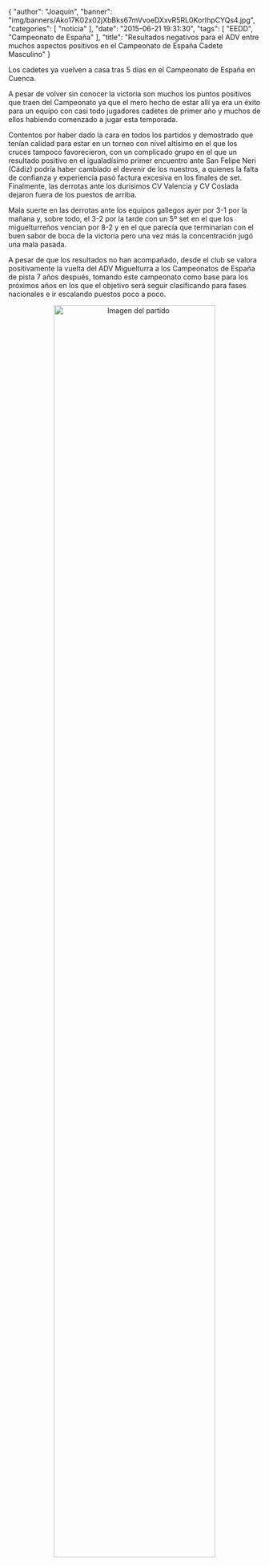 {
  "author": "Joaquín", 
  "banner": "img/banners/Ako17K02x02jXbBks67mVvoeDXxvR5RL0KorIhpCYQs4.jpg", 
  "categories": [
    "noticia"
  ], 
  "date": "2015-06-21 19:31:30", 
  "tags": [
    "EEDD", 
    "Campeonato de España"
  ], 
  "title": "Resultados negativos para el ADV entre muchos aspectos positivos en el Campeonato de España Cadete Masculino"
}

Los cadetes ya vuelven a casa tras 5 días en el Campeonato de España en Cuenca.

A pesar de volver sin conocer la victoria son muchos los puntos positivos que traen del Campeonato ya que el mero hecho de estar allí ya era un éxito para un equipo con casi todo jugadores cadetes de primer año y muchos de ellos habiendo comenzado a jugar esta temporada.

Contentos por haber dado la cara en todos los partidos y demostrado que tenían calidad para estar en un torneo con nivel altísimo en el que los cruces tampoco favorecieron, con un complicado grupo en el que un resultado positivo en el igualadísimo primer encuentro ante San Felipe Neri (Cádiz) podría haber cambiado el devenir de los nuestros, a quienes la falta de confianza y experiencia pasó factura excesiva en los finales de set. Finalmente, las derrotas ante los durísimos CV Valencia y CV Coslada dejaron fuera de los puestos de arriba.

Mala suerte en las derrotas ante los equipos gallegos ayer por 3-1 por la mañana y, sobre todo, el 3-2 por la tarde con un 5º set en el que los miguelturreños vencian por 8-2 y en el que parecía que terminarían con el buen sabor de boca de la victoria pero una vez más la concentración jugó una mala pasada.

A pesar de que los resultados no han acompañado, desde el club se valora positivamente la vuelta del ADV Miguelturra a los Campeonatos de España de pista 7 años después, tomando este campeonato como base para los próximos años en los que el objetivo será seguir clasificando para fases nacionales e ir escalando puestos poco a poco.

<center>
<a target="_new" href="http://www.advmiguelturra.org/img/banners/Ako17K02x02jXbBks67mVvoeDXxvR5RL0KorIhpCYQs4.jpg"> 
<img alt="Imagen del partido" width="80%" align="center" src="http://www.advmiguelturra.org/img/banners/Ako17K02x02jXbBks67mVvoeDXxvR5RL0KorIhpCYQs4.jpg"/> </a> </center>

